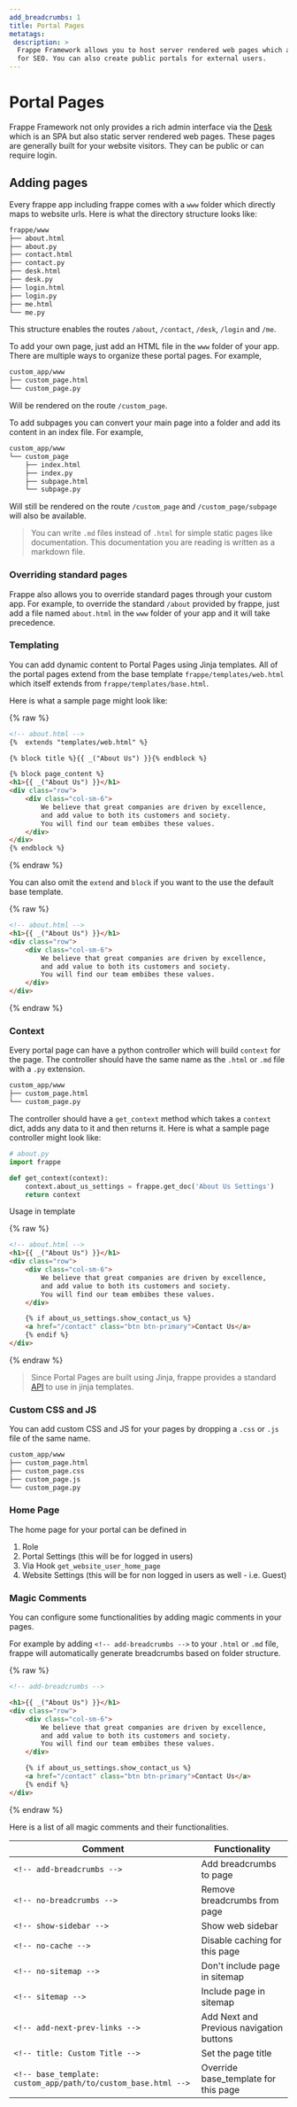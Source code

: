 ```yaml
---
add_breadcrumbs: 1
title: Portal Pages
metatags:
 description: >
  Frappe Framework allows you to host server rendered web pages which are great
  for SEO. You can also create public portals for external users.
---
```


# Portal Pages

Frappe Framework not only provides a rich admin interface via the
[Desk](/docs/user/en/desk) which is an SPA but also static server rendered web
pages. These pages are generally built for your website visitors. They can be
public or can require login.

## Adding pages

Every frappe app including frappe comes with a `www` folder which directly maps
to website urls. Here is what the directory structure looks like:

```bash
frappe/www
├── about.html
├── about.py
├── contact.html
├── contact.py
├── desk.html
├── desk.py
├── login.html
├── login.py
├── me.html
└── me.py
```

This structure enables the routes `/about`, `/contact`, `/desk`, `/login` and
`/me`.

To add your own page, just add an HTML file in the `www` folder of your app.
There are multiple ways to organize these portal pages. For example,

```bash
custom_app/www
├── custom_page.html
└── custom_page.py
```
Will be rendered on the route `/custom_page`.

To add subpages you can convert your main page into a folder and add its content
in an index file. For example,

```bash
custom_app/www
└── custom_page
	├── index.html
	├── index.py
	├── subpage.html
	└── subpage.py

```
Will still be rendered on the route `/custom_page` and `/custom_page/subpage`
will also be available.

> You can write `.md` files instead of `.html` for simple static pages like
> documentation. This documentation you are reading is written as a markdown file.

### Overriding standard pages

Frappe also allows you to override standard pages through your custom app. For
example, to override the standard `/about` provided by frappe, just add a file
named `about.html` in the `www` folder of your app and it will take precedence.

### Templating

You can add dynamic content to Portal Pages using Jinja templates. All of the
portal pages extend from the base template `frappe/templates/web.html` which
itself extends from `frappe/templates/base.html`.

Here is what a sample page might look like:

{% raw %}
```html
<!-- about.html -->
{%  extends "templates/web.html" %}

{% block title %}{{ _("About Us") }}{% endblock %}

{% block page_content %}
<h1>{{ _("About Us") }}</h1>
<div class="row">
    <div class="col-sm-6">
		We believe that great companies are driven by excellence,
		and add value to both its customers and society.
		You will find our team embibes these values.
    </div>
</div>
{% endblock %}
```
{% endraw %}

You can also omit the `extend` and `block` if you want to the use the default
base template.

{% raw %}
```html
<!-- about.html -->
<h1>{{ _("About Us") }}</h1>
<div class="row">
    <div class="col-sm-6">
		We believe that great companies are driven by excellence,
		and add value to both its customers and society.
		You will find our team embibes these values.
    </div>
</div>
```
{% endraw %}

### Context

Every portal page can have a python controller which will build `context` for
the page. The controller should have the same name as the `.html` or `.md` file
with a `.py` extension.

```bash
custom_app/www
├── custom_page.html
└── custom_page.py
```

The controller should have a `get_context` method which takes a `context` dict,
adds any data to it and then returns it. Here is what a sample page controller
might look like:

```py
# about.py
import frappe

def get_context(context):
	context.about_us_settings = frappe.get_doc('About Us Settings')
	return context
```

Usage in template

{% raw %}
```html
<!-- about.html -->
<h1>{{ _("About Us") }}</h1>
<div class="row">
    <div class="col-sm-6">
		We believe that great companies are driven by excellence,
		and add value to both its customers and society.
		You will find our team embibes these values.
	</div>

	{% if about_us_settings.show_contact_us %}
	<a href="/contact" class="btn btn-primary">Contact Us</a>
	{% endif %}
</div>
```
{% endraw %}

> Since Portal Pages are built using Jinja, frappe provides a standard
> [API](/docs/user/en/api/jinja) to use in jinja templates.

### Custom CSS and JS

You can add custom CSS and JS for your pages by dropping a `.css` or `.js` file
of the same name.

```bash
custom_app/www
├── custom_page.html
├── custom_page.css
├── custom_page.js
└── custom_page.py
```

### Home Page

The home page for your portal can be defined in

1. Role
1. Portal Settings (this will be for logged in users)
1. Via Hook `get_website_user_home_page`
1. Website Settings (this will be for non logged in users as well - i.e. Guest)

### Magic Comments

You can configure some functionalities by adding magic comments in your pages.

For example by adding `<!-- add-breadcrumbs -->` to your `.html` or `.md` file,
frappe will automatically generate breadcrumbs based on folder structure.

{% raw %}
```html
<!-- add-breadcrumbs -->

<h1>{{ _("About Us") }}</h1>
<div class="row">
    <div class="col-sm-6">
		We believe that great companies are driven by excellence,
		and add value to both its customers and society.
		You will find our team embibes these values.
	</div>

	{% if about_us_settings.show_contact_us %}
	<a href="/contact" class="btn btn-primary">Contact Us</a>
	{% endif %}
</div>
```
{% endraw %}

Here is a list of all magic comments and their functionalities.

Comment							| Functionality
--------------------------------|----------------
`<!-- add-breadcrumbs -->`		| Add breadcrumbs to page
`<!-- no-breadcrumbs -->`		| Remove breadcrumbs from page
`<!-- show-sidebar -->`			| Show web sidebar
`<!-- no-cache -->`				| Disable caching for this page
`<!-- no-sitemap -->`			| Don't include page in sitemap
`<!-- sitemap -->`				| Include page in sitemap
`<!-- add-next-prev-links -->`	| Add Next and Previous navigation buttons
`<!-- title: Custom Title -->`	| Set the page title
`<!-- base_template: custom_app/path/to/custom_base.html -->` | Override base_template for this page
